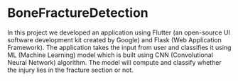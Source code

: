 # BoneFractureDetection

In this project we developed an application using Flutter (an open-source UI software development kit created by Google) and Flask (Web Application Framework). The application takes the input from user and classifies it using ML (Machine Learning) model which is built using CNN (Convolutional Neural Network) algorithm. The model will compute and classify whether the injury lies in the fracture section or not.
